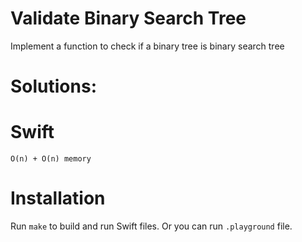 # Validate Binary Search Tree
Implement a function to check if a binary tree is binary search tree

# Solutions:

# Swift
```
O(n) + O(n) memory
```

# Installation
Run `make` to build and run Swift files. Or you can run `.playground` file.
